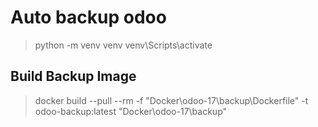 # Auto backup odoo

> python -m venv venv
> venv\Scripts\activate

## Build Backup Image
> docker build --pull --rm -f "Docker\odoo-17\backup\Dockerfile" -t odoo-backup:latest "Docker\odoo-17\backup" 